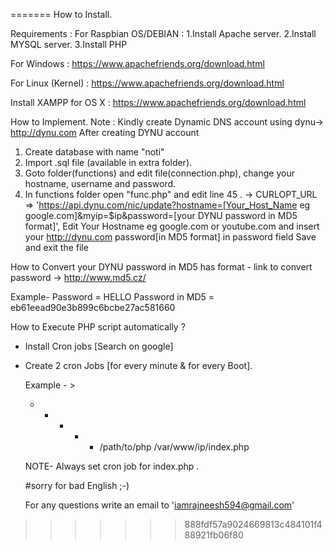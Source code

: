=======
How to Install.

 Requirements :
 For Raspbian OS/DEBIAN :
 1.Install Apache server.
 2.Install MYSQL server.
 3.Install PHP
 
 For Windows  :
 https://www.apachefriends.org/download.html
 
 For Linux (Kernel) :
 https://www.apachefriends.org/download.html
 
 Install XAMPP for OS X :
 https://www.apachefriends.org/download.html
 
 
 
 How to Implement.
 Note : Kindly create Dynamic DNS account using dynu->  http://dynu.com
 After creating  DYNU account
 
 1. Create database with name "noti"
 2. Import .sql file (available in extra folder).
 3. Goto folder(functions) and edit file(connection.php), change your hostname, username and password.
 4. In functions folder open "func.php" and edit line 45 . -> CURLOPT_URL => 'https://api.dynu.com/nic/update?hostname=[Your_Host_Name eg google.com]&myip=$ip&password=[your DYNU password in MD5 format]',
 Edit Your Hostname eg google.com or youtube.com and insert your http://dynu.com password[in MD5 format] in password field
 Save and exit the file
 
 
  How to Convert your DYNU password in MD5 has  format -
  link to convert password -> http://www.md5.cz/
  
  Example-
  Password  = HELLO
  Password in MD5  = eb61eead90e3b899c6bcbe27ac581660
  
  
  How to Execute PHP script automatically ?
  - Install Cron jobs [Search on google]
  - Create  2 cron Jobs [for every minute & for every Boot].
  
    Example - >
	* * * * * /path/to/php /var/www/ip/index.php
	
	NOTE- Always set cron job for index.php .
	
	#sorry for bad English ;-)
	
	For any questions write an email to 'iamrajneesh594@gmail.com'
  
  
 
 
>>>>>>> 888fdf57a9024669813c484101f488921fb06f80
 
